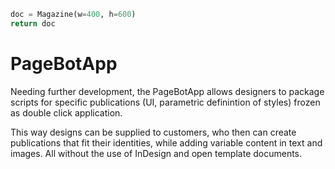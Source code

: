 ~~~Python
doc = Magazine(w=400, h=600)
return doc
~~~	

# PageBotApp

Needing further development, the PageBotApp allows designers to package scripts for specific publications (UI, parametric definintion of styles) frozen as double click application. 

This way designs can be supplied to customers, who then can create publications that fit their identities, while adding variable content in text and images. All without the use of InDesign and open template documents.